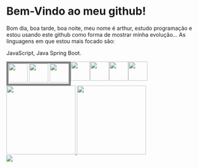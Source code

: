 <link rel="stylesheet" src="style.css"></link>

<h1>Bem-Vindo ao meu github!</h1>

Bom dia, boa tarde, boa noite, meu nome é arthur, estudo programação e estou usando este github como forma de mostrar minha evolução...
As linguagens em que estou mais focado são:

JavaScript, 
Java Spring Boot.

<div id="tecnologias" style="display: flex;">
  <div id="web-group" style="border: solid gray 5px">
    <img src="https://cdn.jsdelivr.net/gh/devicons/devicon@latest/icons/javascript/javascript-plain.svg" width="50em"/>
    <img src="https://cdn.jsdelivr.net/gh/devicons/devicon@latest/icons/html5/html5-plain.svg" width="50em"/>
    <img src="https://cdn.jsdelivr.net/gh/devicons/devicon@latest/icons/css3/css3-plain.svg" width="50em"/> 
  </div>
  <img src="https://cdn.jsdelivr.net/gh/devicons/devicon@latest/icons/bootstrap/bootstrap-original.svg" width="50em"/>
  <img src="https://cdn.jsdelivr.net/gh/devicons/devicon@latest/icons/java/java-plain.svg" width="50em"/>
  <img src="https://cdn.jsdelivr.net/gh/devicons/devicon@latest/icons/spring/spring-original.svg" width="50em"/>
  <img src="https://cdn.jsdelivr.net/gh/devicons/devicon@latest/icons/mysql/mysql-original.svg" width="50em"/>
</div>

<div id="status">
  <a href="https://github.com/Arthur2060">
  <img loading="lazy" height="180em" src="https://github-readme-stats.vercel.app/api/top-langs/?username=Arthur2060&layout=compact&langs_count=7&theme=dark"/>
  <img loading="lazy" height="180em" src="https://github-readme-stats.vercel.app/api?username=Arthur2060&show_icons=true&theme=dark&include_all_commits=true&count_private=true"/>
</div>

<div id="contatos">
  <a href="https://www.linkedin.com/in/arthur-henrique-4117b82b8/" target="_blank"><img loading="lazy" src="https://img.shields.io/badge/-LinkedIn-%230077B5?style=for-the-badge&logo=linkedin&logoColor=white" target="_blank"></a>
</div>

